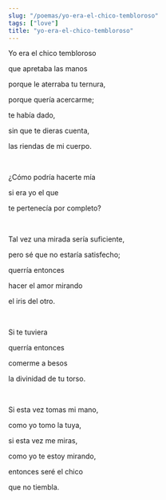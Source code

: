 ```yaml
---
slug: "/poemas/yo-era-el-chico-tembloroso"
tags: ["love"]
title: "yo-era-el-chico-tembloroso"
---
```

Yo era el chico tembloroso

que apretaba las manos

porque le aterraba tu ternura,

porque quería acercarme;

te había dado, 

sin que te dieras cuenta,

las riendas de mi cuerpo.

&nbsp;

¿Cómo podría hacerte mía

si era yo el que 

te pertenecía por completo?

&nbsp;

Tal vez una mirada sería suficiente,

pero sé que no estaría satisfecho;

querría entonces

hacer el amor mirando 

el iris del otro.

&nbsp;

Si te tuviera

querría entonces 

comerme a besos

la divinidad de tu torso.

&nbsp;

Si esta vez tomas mi mano,

como yo tomo la tuya,

si esta vez me miras,

como yo te estoy mirando,

entonces seré el chico

que no tiembla.